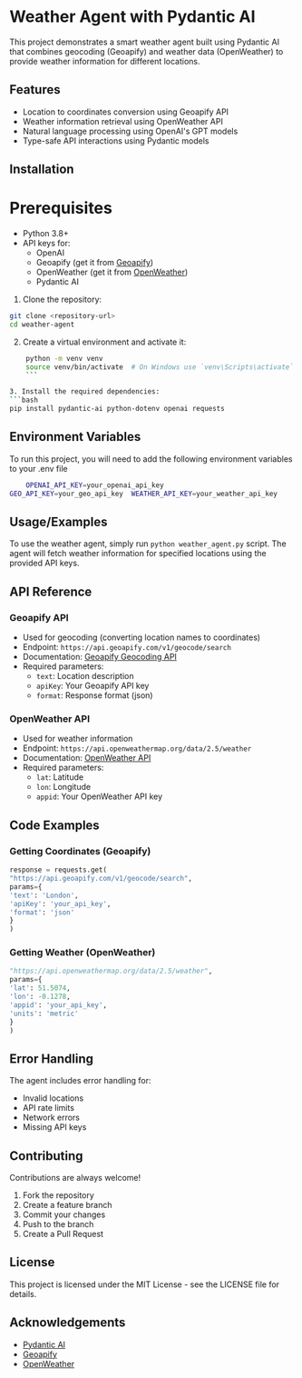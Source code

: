 
# Weather Agent with Pydantic AI

This project demonstrates a smart weather agent built using Pydantic AI that combines geocoding (Geoapify) and weather data (OpenWeather) to provide weather information for different locations.

## Features

- Location to coordinates conversion using Geoapify API
- Weather information retrieval using OpenWeather API
- Natural language processing using OpenAI's GPT models
- Type-safe API interactions using Pydantic models


## Installation

# Prerequisites

- Python 3.8+
- API keys for:
  - OpenAI
  - Geoapify (get it from [Geoapify](https://www.geoapify.com/))
  - OpenWeather (get it from [OpenWeather](https://openweathermap.org/api))
  - Pydantic AI

1. Clone the repository:
```bash
git clone <repository-url>
cd weather-agent
```

2. Create a virtual environment and activate it:
```sh
    python -m venv venv
    source venv/bin/activate  # On Windows use `venv\Scripts\activate`
    ```

3. Install the required dependencies:
```bash
pip install pydantic-ai python-dotenv openai requests
```
## Environment Variables

To run this project, you will need to add the following environment variables to your .env file
```sh
    OPENAI_API_KEY=your_openai_api_key
GEO_API_KEY=your_geo_api_key  WEATHER_API_KEY=your_weather_api_key
```


## Usage/Examples

To use the weather agent, simply run `python weather_agent.py` script. The agent will fetch weather information for specified locations using the provided API keys.

## API Reference

### Geoapify API
- Used for geocoding (converting location names to coordinates)
- Endpoint: `https://api.geoapify.com/v1/geocode/search`
- Documentation: [Geoapify Geocoding API](https://www.geoapify.com/geocoding-api)
- Required parameters:
  - `text`: Location description
  - `apiKey`: Your Geoapify API key
  - `format`: Response format (json)

### OpenWeather API
- Used for weather information
- Endpoint: `https://api.openweathermap.org/data/2.5/weather`
- Documentation: [OpenWeather API](https://openweathermap.org/current)
- Required parameters:
  - `lat`: Latitude
  - `lon`: Longitude
  - `appid`: Your OpenWeather API key

## Code Examples

### Getting Coordinates (Geoapify)
```python
response = requests.get(
"https://api.geoapify.com/v1/geocode/search",
params={
'text': 'London',
'apiKey': 'your_api_key',
'format': 'json'
}
)
```

### Getting Weather (OpenWeather)
```python
"https://api.openweathermap.org/data/2.5/weather",
params={
'lat': 51.5074,
'lon': -0.1278,
'appid': 'your_api_key',
'units': 'metric'
}
)
```


## Error Handling

The agent includes error handling for:
- Invalid locations
- API rate limits
- Network errors
- Missing API keys

## Contributing

Contributions are always welcome!

1. Fork the repository
2. Create a feature branch
3. Commit your changes
4. Push to the branch
5. Create a Pull Request



## License

This project is licensed under the MIT License - see the LICENSE file for details.



## Acknowledgements

- [Pydantic AI](https://github.com/jxnl/pydantic-ai)
- [Geoapify](https://www.geoapify.com/)
- [OpenWeather](https://openweathermap.org/)
